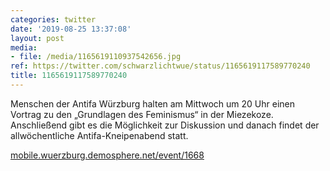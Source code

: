 ```yaml
---
categories: twitter
date: '2019-08-25 13:37:08'
layout: post
media:
- file: /media/1165619110937542656.jpg
ref: https://twitter.com/schwarzlichtwue/status/1165619117589770240
title: 1165619117589770240
---
```

Menschen der Antifa Würzburg halten am Mittwoch um 20 Uhr einen Vortrag zu den „Grundlagen des Feminismus“ in der Miezekoze. Anschließend gibt es die Möglichkeit zur Diskussion und danach findet der allwöchentliche Antifa-Kneipenabend statt.

[mobile.wuerzburg.demosphere.net/event/1668](https://mobile.wuerzburg.demosphere.net/event/1668) 